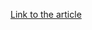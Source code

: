 [Link to the article](https://volatility-labs.blogspot.com/2012/12/unpacking-dexter-pos-memory-dump.html)
